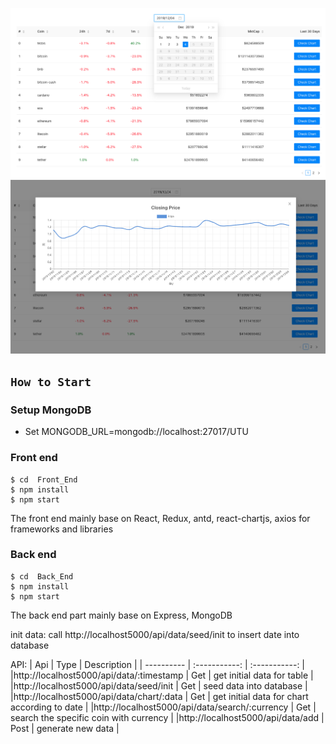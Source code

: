 ![image](https://github.com/haoyou0113/Code_test_UTU_FrontEnd/blob/master/public/img/home.png)
![image](https://github.com/haoyou0113/Code_test_UTU_FrontEnd/blob/master/public/img/chart.png)

## `How to Start`

### Setup MongoDB

- Set MONGODB_URL=mongodb://localhost:27017/UTU

### Front end

```
$ cd  Front_End
$ npm install
$ npm start
```

The front end mainly base on React, Redux, antd, react-chartjs, axios for frameworks and libraries

### Back end

```
$ cd  Back_End
$ npm install
$ npm start
```

The back end part mainly base on Express, MongoDB

init data: call http://localhost5000/api/data/seed/init to insert date into database

API:
| Api | Type | Description |
| ---------- | :-----------: | :-----------: |
|http://localhost5000/api/data/:timestamp | Get | get initial data for table |
|http://localhost5000/api/data/seed/init | Get | seed data into database |
|http://localhost5000/api/data/chart/:data | Get | get initial data for chart according to date |
|http://localhost5000/api/data/search/:currency | Get | search the specific coin with currency |
|http://localhost5000/api/data/add | Post | generate new data |
